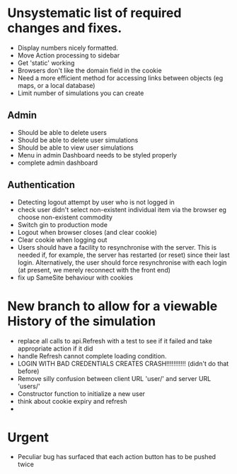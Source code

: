 # Unsystematic list of required changes and fixes.  

* Display numbers nicely formatted.
* Move Action processing to sidebar  
* Get 'static' working  
* Browsers don't like the domain field in the cookie  
* Need a more efficient method for accessing links between objects (eg maps, or a local database)
* Limit number of simulations you can create 
  
## Admin
* Should be able to delete users 
* Should be able to delete user simulations 
* Should be able to view user simulations
* Menu in admin Dashboard needs to be styled properly
* complete admin dashboard  
  
## Authentication    
* Detecting logout attempt by user who is not logged in 
* check user didn't select non-existent individual item via the browser eg choose non-existent commodity 
* Switch gin to production mode
* Logout when browser closes (and clear cookie)  
* Clear cookie when logging out  
* Users should have a facility to resynchronise with the server. This is needed if, for example, the server has restarted (or reset) 
since their last login. Alternatively, the user should force resynchronise with each login (at present, we merely reconnect with the front end) 
* fix up SameSite behaviour with cookies


# New branch to allow for a viewable History of the simulation
* replace all calls to api.Refresh with a test to see if it failed and take appropriate action if it did
* handle Refresh cannot complete loading condition.
* LOGIN WITH BAD CREDENTIALS CREATES CRASH!!!!!!!!!!! (didn't do that before)
* Remove silly confusion between client URL 'user/' and server URL 'users/'
* Constructor function to initialize a new user
* think about cookie expiry and refresh
* 

# Urgent
* Peculiar bug has surfaced that each action button has to be pushed twice
